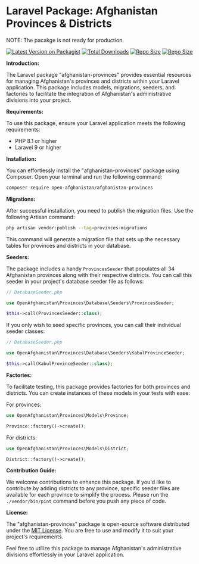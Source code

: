 # Laravel Package: Afghanistan Provinces & Districts

NOTE: The pacakge is not ready for production.

[![Latest Version on Packagist](https://img.shields.io/packagist/v/open-afghanistan/provinces.svg?style=flat-square)](https://packagist.org/packages/open-afghanistan/provinces)
[![Total Downloads](https://img.shields.io/packagist/dt/open-afghanistan/provinces?style=flat-square)](https://packagist.org/packages/open-afghanistan/provinces)
[![Repo Size](https://img.shields.io/github/repo-size/open-afghanistan/provinces?style=flat-square)](https://packagist.org/packages/open-afghanistan/provinces)
[![Repo Size](https://img.shields.io/packagist/l/open-afghanistan/provinces?style=flat-square)](https://packagist.org/packages/open-afghanistan/provinces)


**Introduction:**

The Laravel package "afghanistan-provinces" provides essential resources for managing Afghanistan's provinces and districts within your Laravel application. This package includes models, migrations, seeders, and factories to facilitate the integration of Afghanistan's administrative divisions into your project.

**Requirements:**

To use this package, ensure your Laravel application meets the following requirements:

- PHP 8.1 or higher
- Laravel 9 or higher

**Installation:**

You can effortlessly install the "afghanistan-provinces" package using Composer. Open your terminal and run the following command:

```bash
composer require open-afghanistan/afghanistan-provinces
```

**Migrations:**

After successful installation, you need to publish the migration files. Use the following Artisan command:

```bash
php artisan vendor:publish --tag=provinces-migrations
```

This command will generate a migration file that sets up the necessary tables for provinces and districts in your database.

**Seeders:**

The package includes a handy `ProvincesSeeder` that populates all 34 Afghanistan provinces along with their respective districts. You can call this seeder in your project's database seeder file as follows:

```php
// DatabaseSeeder.php

use OpenAfghanistan\Provinces\Database\Seeders\ProvincesSeeder;

$this->call(ProvincesSeeder::class);
```

If you only wish to seed specific provinces, you can call their individual seeder classes:

```php
// DatabaseSeeder.php

use OpenAfghanistan\Provinces\Database\Seeders\KabulProvinceSeeder;

$this->call(KabulProvinceSeeder::class);
```

**Factories:**

To facilitate testing, this package provides factories for both provinces and districts. You can create instances of these models in your tests with ease:

For provinces:

```php
use OpenAfghanistan\Provinces\Models\Province;

Province::factory()->create();
```

For districts:

```php
use OpenAfghanistan\Provinces\Models\District;

District::factory()->create();
```

**Contribution Guide:**

We welcome contributions to enhance this package. If you'd like to contribute by adding districts to any province, specific seeder files are available for each province to simplify the process.
Please run the `./vendor/bin/pint` command before you push any piece of code.

**License:**

The "afghanistan-provinces" package is open-source software distributed under the [MIT License](https://opensource.org/licenses/MIT). You are free to use and modify it to suit your project's requirements.

Feel free to utilize this package to manage Afghanistan's administrative divisions effortlessly in your Laravel application.
